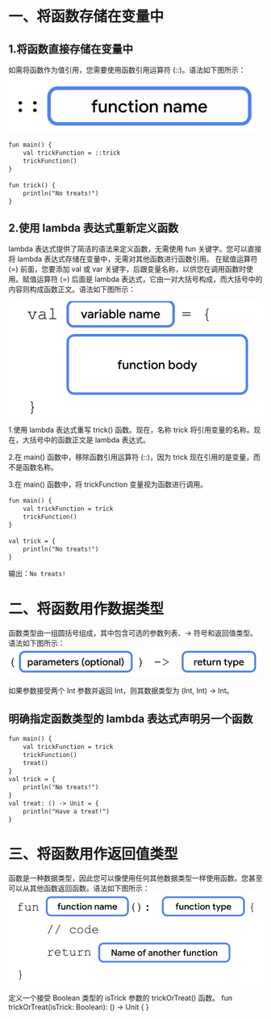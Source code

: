 # 一、将函数存储在变量中
## 1.将函数直接存储在变量中
如需将函数作为值引用，您需要使用函数引用运算符 (::)。语法如下图所示：

![alt text](image-6.png)

    fun main() {
        val trickFunction = ::trick
        trickFunction()
    }

    fun trick() {
        println("No treats!")
    }

## 2.使用 lambda 表达式重新定义函数
lambda 表达式提供了简洁的语法来定义函数，无需使用 fun 关键字。您可以直接将 lambda 表达式存储在变量中，无需对其他函数进行函数引用。
在赋值运算符 (=) 前面，您要添加 val 或 var 关键字，后跟变量名称，以供您在调用函数时使用。赋值运算符 (=) 后面是 lambda 表达式，它由一对大括号构成，而大括号中的内容则构成函数正文。语法如下图所示：

![alt text](image-7.png)

1.使用 lambda 表达式重写 trick() 函数。现在，名称 trick 将引用变量的名称。现在，大括号中的函数正文是 lambda 表达式。

2.在 main() 函数中，移除函数引用运算符 (::)，因为 trick 现在引用的是变量，而不是函数名称。

3.在 main() 函数中，将 trickFunction 变量视为函数进行调用。

    fun main() {
        val trickFunction = trick
        trickFunction()
    }

    val trick = {
        println("No treats!")
    }
输出：`No treats!`

# 二、将函数用作数据类型
函数类型由一组圆括号组成，其中包含可选的参数列表、-> 符号和返回值类型。语法如下图所示：
![alt text](image-8.png)

如果参数接受两个 Int 参数并返回 Int，则其数据类型为 (Int, Int) -> Int。

## 明确指定函数类型的 lambda 表达式声明另一个函数
    fun main() {
        val trickFunction = trick
        trickFunction()
        treat()
    }
    val trick = {
        println("No treats!")
    }
    val treat: () -> Unit = {
        println("Have a treat!")
    }

# 三、将函数用作返回值类型
函数是一种数据类型，因此您可以像使用任何其他数据类型一样使用函数。您甚至可以从其他函数返回函数。语法如下图所示：
![alt text](image-9.png)

定义一个接受 Boolean 类型的 isTrick 参数的 trickOrTreat() 函数。
    fun trickOrTreat(isTrick: Boolean): () -> Unit {
    }

